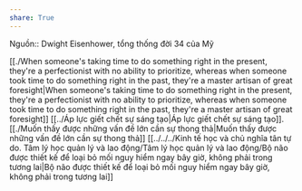```yaml
---
share: True
---
```

Nguồn:: Dwight Eisenhower, tổng thống đời 34 của Mỹ

[[./When someone's taking time to do something right in the present, they're a perfectionist with no ability to prioritize, whereas when someone took time to do something right in the past, they're a master artisan of great foresight|When someone's taking time to do something right in the present, they're a perfectionist with no ability to prioritize, whereas when someone took time to do something right in the past, they're a master artisan of great foresight]]
[[../Áp lực giết chết sự sáng tạo|Áp lực giết chết sự sáng tạo]]. [[./Muốn thấy được những vấn đề lớn cần sự thong thả|Muốn thấy được những vấn đề lớn cần sự thong thả]]
[[../../../Kinh tế học và chủ nghĩa tân tự do. Tâm lý học quản lý và lao động/Tâm lý học quản lý và lao động/Bộ não được thiết kế để loại bỏ mối nguy hiểm ngay bây giờ, không phải trong tương lai|Bộ não được thiết kế để loại bỏ mối nguy hiểm ngay bây giờ, không phải trong tương lai]]